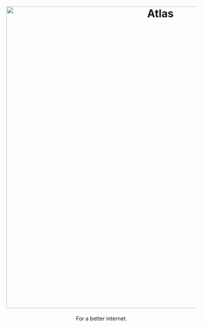 <h1 align="center">
  <a href="http://atlasos.net" target="_blank"><img src="https://github.com/Amazisoft/branding/blob/main/github-banner.webp" alt="Atlas" width="800"></a>
</h1>

<p align="center">For a better internet.</p>
